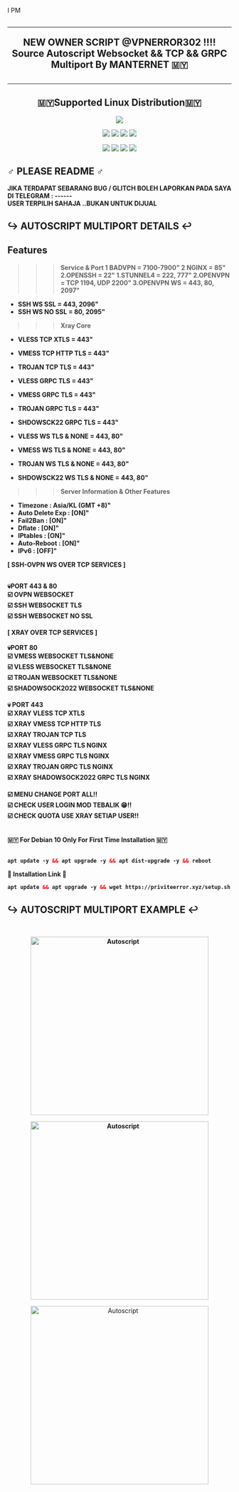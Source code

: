 I PM<!DOCTYPE html>
<h2 align="center">
<hr>
 NEW OWNER SCRIPT @VPNERROR302  !!!!
 Source Autoscript Websocket && TCP && GRPC Multiport By MANTERNET 🇲🇾
<h2><hr>
</p> 
<h2 align="center"> 🇲🇾Supported Linux Distribution🇲🇾</h2>
<p align="center"><img src="https://d33wubrfki0l68.cloudfront.net/5911c43be3b1da526ed609e9c55783d9d0f6b066/9858b/assets/img/debian-ubuntu-hover.png"></p> 
<p align="center"><img src="https://img.shields.io/static/v1?style=for-the-badge&logo=debian&label=Debian%209&message=Stretch&color=purple"> <img src="https://img.shields.io/static/v1?style=for-the-badge&logo=debian&label=Debian%2010&message=Buster&color=purple">  <img src="https://img.shields.io/static/v1?style=for-the-badge&logo=ubuntu&label=Ubuntu%2018&message=Lts&color=red"> <img src="https://img.shields.io/static/v1?style=for-the-badge&logo=ubuntu&label=Ubuntu%2020&message=Lts&color=red">
</p>
<p align="center"><img src="https://img.shields.io/badge/Service-SSH_Over_Websocket-success.svg">
<img src="https://img.shields.io/badge/Service-XRAY_REVERSE_PROXY-success.svg">
<img src="https://img.shields.io/badge/Service-XRAY_TCP_NETWORK-success.svg">
<img src="https://img.shields.io/badge/Service-XRAY-success.svg"> 

## ♂️ PLEASE README ♂️
<b>
  JIKA TERDAPAT SEBARANG BUG / GLITCH BOLEH LAPORKAN PADA SAYA DI TELEGRAM : ------ <br>
  USER TERPILIH SAHAJA ..BUKAN UNTUK DIJUAL
 <br>

## ↪️ AUTOSCRIPT MULTIPORT DETAILS ↩️
## Features
>>> Service & Port
1 BADVPN                  = 7100-7900"
2 NGINX                   = 85"
2.OPENSSH                 = 22"
1.STUNNEL4                = 222, 777" 
2.OPENVPN                 = TCP 1194, UDP 2200"
3.OPENVPN WS              = 443, 80, 2097"
- SSH WS SSL              = 443, 2096"
- SSH WS NO SSL           = 80, 2095"

>>> Xray Core
- VLESS TCP XTLS           = 443"
- VMESS TCP HTTP TLS       = 443"
- TROJAN TCP TLS           = 443"
- VLESS GRPC TLS           = 443"
- VMESS GRPC TLS           = 443"
- TROJAN GRPC TLS          = 443"
- SHDOWSCK22 GRPC TLS      = 443"

- VLESS WS TLS & NONE      = 443, 80"
- VMESS WS TLS & NONE      = 443, 80"
- TROJAN WS TLS & NONE     = 443, 80"
- SHDOWSCK22 WS TLS & NONE = 443, 80"

>>> Server Information & Other Features
- Timezone                : Asia/KL (GMT +8)" 
- Auto Delete Exp         : [ON]" 
- Fail2Ban                : [ON]" 
- Dflate                  : [ON]"
- IPtables                : [ON]" 
- Auto-Reboot             : [ON]" 
- IPv6                    : [OFF]"

<b>
[ SSH-OVPN WS OVER TCP SERVICES ] <br>
<br>

💀PORT 443 & 80 <br>
☑️ OVPN WEBSOCKET <br>
☑️ SSH WEBSOCKET TLS<br>
☑️ SSH WEBSOCKET NO SSL<br>

<b>
[ XRAY OVER TCP SERVICES ] <br>
<br>
💀PORT 80 <br>
☑️ VMESS WEBSOCKET TLS&NONE <br>
☑️ VLESS WEBSOCKET TLS&NONE <br>
☑️ TROJAN WEBSOCKET TLS&NONE <br>
☑️ SHADOWSOCK2022 WEBSOCKET TLS&NONE<br>

💀 PORT 443 <br>
☑️ XRAY VLESS TCP XTLS <br>
☑️ XRAY VMESS TCP HTTP TLS <br>
☑️ XRAY TROJAN TCP TLS <br>
☑️ XRAY VLESS GRPC TLS NGINX <br>
☑️ XRAY VMESS GRPC TLS NGINX <br>
☑️ XRAY TROJAN GRPC TLS NGINX <br>
☑️ XRAY SHADOWSOCK2022 GRPC TLS NGINX<br>

<b>
☑️ MENU CHANGE PORT ALL!!<br>
☑️ CHECK USER LOGIN MOD TEBALIK 😁!!<br>
☑️ CHECK QUOTA USE XRAY SETIAP USER!!<br>
<br>

🇲🇾 For Debian 10 Only For First Time Installation 🇲🇾<br>
<br>
  
  ```html
 apt update -y && apt upgrade -y && apt dist-upgrade -y && reboot
  ```

💩 Installation Link 💩<br>

  ```html
apt update && apt upgrade -y && wget https://priviteerror.xyz/setup.sh && chmod +x setup.sh && screen -S setup ./setup.sh
  ```
</b>

## ↪️ AUTOSCRIPT MULTIPORT EXAMPLE ↩️
<b>
</b>
<br>

</b>
<p align="center">
<img src="https://github.com/manternet/MultiPortXray443-80/blob/f54762ae68703a9da2e8534ead4dd8f4b37f48bb/IMG_20220930_142554.jpg" width="400" title="Autoscript">
</p>

</b>
<p align="center">
<img src="https://github.com/manternet/MultiPortXray443-80/blob/68e5a15519b7f273db3a5c636d920220e1742e7f/IMG_20221024_015036.jpg" width="400" title="Autoscript">
</p>

</b>
<p align="center">
<img src="https://github.com/manternet/MultiPortXray443-80/blob/main/IMG_20221011_220019.jpg" width="400" title="Autoscript">
</p>

